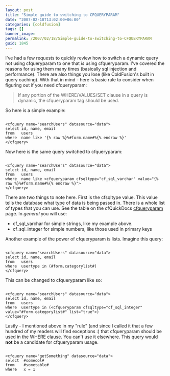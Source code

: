 ```yaml
---
layout: post
title: "Simple guide to switching to CFQUERYPARAM"
date: "2007-02-18T13:02:00+06:00"
categories: [coldfusion]
tags: []
banner_image: 
permalink: /2007/02/18/Simple-guide-to-switching-to-CFQUERYPARAM
guid: 1845
---
```


I've had a few requests to quickly review how to switch a dynamic query not using cfqueryparam to one that <i>is</i> using cfqueryparam. I've covered the reasons for using them many times (basically sql injection and performance). There are also things you lose (like ColdFusion's built in query caching). With that in mind - here is basic rule to consider when figuring out if you need cfqueryparam:

<blockquote>
If any portion of the WHERE/VALUES/SET clause in a query is dynamic, the cfqueryparam tag should be used. 
</blockquote>

So here is a simple example:

<code>
&lt;cfquery name="searchUsers" datasource="data"&gt;
select id, name, email
from   users
where  name like '{% raw %}%#form.name#%{% endraw %}'
&lt;/cfquery&gt;
</code>

Now here is the same query switched to cfqueryparam:

<code>
&lt;cfquery name="searchUsers" datasource="data"&gt;
select id, name, email
from   users
where  name like &lt;cfqueryparam cfsqltype="cf_sql_varchar" value="{% raw %}%#form.name#%{% endraw %}"&gt;
&lt;/cfquery&gt;
</code>

There are two things to note here. First is the cfsqltype value. This value tells the database what type of data is being passed in. There is a whole list of types that you can use. See the table on the cfQuickDocs <a href="http://www.cfquickdocs.com/?getDoc=cfqueryparam">cfqueryparam</a> page. In <i>general</i> you will use:

<ul>
<li>cf_sql_varchar for simple strings, like my example above.
<li>cf_sql_integer for simple numbers, like those used in primary keys
</ul>

Another example of the power of cfqueryparam is lists. Imagine this query:

<code>
&lt;cfquery name="searchUsers" datasource="data"&gt;
select id, name, email
from   users
where  usertype in (#form.categorylist#)
&lt;/cfquery&gt;
</code>

This can be changed to cfqueryparam like so:

<code>
&lt;cfquery name="searchUsers" datasource="data"&gt;
select id, name, email
from   users
where  usertype in (&lt;cfqueryparam cfsqltype="cf_sql_integer" value="#form.categorylist#" list="true"&gt;)
&lt;/cfquery&gt;
</code>

Lastly - I mentioned above in my "rule" (and since I called it that a few hundred of my readers will find exceptions :) that cfqueryparam should be used in the WHERE clause. You can't use it elsewhere. This query would <b>not</b> be a candidate for cfqueryparam usage.

<code>
&lt;cfquery name="getSomething" datasource="data"&gt;
select  #somecol#
from    #sometable#
where   x = 1
</code>